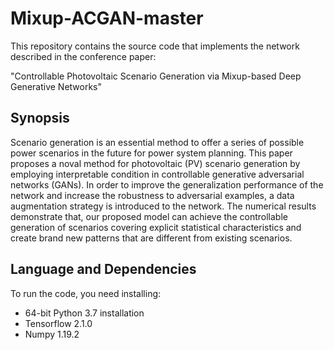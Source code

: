 # Mixup-ACGAN-master

This repository contains the source code that implements the network described in the conference paper:

"Controllable Photovoltaic Scenario Generation via Mixup-based Deep Generative Networks"

## Synopsis
Scenario generation is an essential method to offer a series of possible power scenarios in the future for power system planning. This paper proposes a noval method for photovoltaic (PV) scenario generation by employing interpretable condition in controllable generative adversarial networks (GANs). In order to improve the generalization performance of the network and increase the robustness to adversarial examples, a data augmentation strategy is introduced to the network. The numerical results demonstrate that, our proposed model can achieve the controllable generation of scenarios covering explicit statistical characteristics and create brand new patterns that are different from existing scenarios. 

## Language and Dependencies
To run the code, you need installing:

* 64-bit Python 3.7 installation
* Tensorflow 2.1.0
* Numpy 1.19.2
